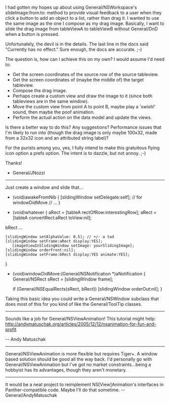 I had gotten my hopes up about using General/NSWorkspace's slideImage:from:to: method to provide visual feedback to a user when they click a button to add an object to a list, rather than drag it. I wanted to use the same image as the one I compose as my drag image. Basically, I want to slide the drag image from tableViewA to tableViewB without General/DnD when a button is pressed.

Unfortunately, the devil is in the details. The last line in the docs said "Currently has no effect." Sure enough, the docs are accurate. ;-)

The question is, how can I achieve this on my own? I would assume I'd need to:


* Get the screen coordinates of the source row of the source tableview.
* Get the screen coordinates of (maybe the middle of) the target tableview.
* Compose the drag image.
* Perhaps create a custom view and draw the image to it (since both tableviews are in the same window).
* Move the custom view from point A to point B, maybe play a 'swish!' sound, then maybe the poof animation.
* Perform the actual action on the data model and update the views.


Is there a better way to do this? Any suggestions? Performance issues that I'm likely to run into (though the drag image is only maybe 100x32, made from a 32x32 icon and an attributed string label)?

For the purists among you, yes, I fully intend to make this gratuitous flying icon option a prefs option. The intent is to dazzle, but not annoy. ;-)

Thanks!

 - General/JNozzi

----
Just create a window and slide that...

    

- (void)awakeFromNib
{
    [slidingWindow setDelegate:self]; // for windowDidMove
    // ...
}

- (void)whatever
{
aRect = [tableA rectOfRow:interestingRow];
aRect = [tableA convertRect:aRect toView:nil];

bRect ...

    [slidingWindow setAlphaValue: 0.5]; // +/- a tad
    [slidingWindow setFrame:aRect display:YES];
       [imageViewInSlidingWindow setImage: yourSlidingImage];
    [slidingWindow orderFront:nil];
    [slidingWindow setFrame:bRect display:YES animate:YES];
}


- (void)windowDidMove:(General/NSNotification *)aNotification
{
General/NSRect sRect = [slidingWindow frame];

  if (General/NSEqualRects(sRect, bRect)) [slidingWindow orderOut:nil];
}


Taking this basic idea you could write a General/NSWindow subclass that does most of this for you kind of like the General/ToolTip classes.

----

Sounds like a job for General/NSViewAnimation! This tutorial might help: http://andymatuschak.org/articles/2005/12/12/nsanimation-for-fun-and-profit

-- Andy Matuschak

----
General/NSViewAnimation is more flexible but requires Tiger+. A window based solution should be good all the way back. I'd personally go with General/NSViewAnimation but I've got no market constraints...being a hobbyist has its advantages, though they aren't monetary.

----
It would be a neat project to reimplement NS[View]Animation's interfaces in Panther-compatible code. Maybe I'll do that sometime. -- General/AndyMatuschak
